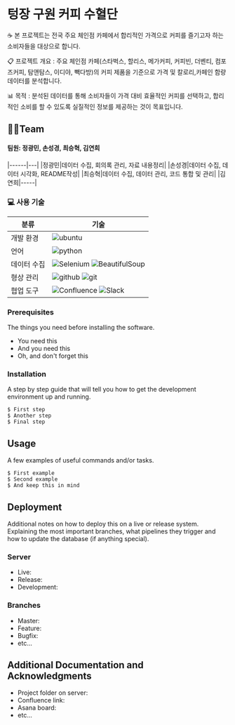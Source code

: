 # 텅장 구원 커피 수혈단
☕️ 본 프로젝트는 전국 주요 체인점 카페에서 합리적인 가격으로 커피를 즐기고자 하는 소비자들을 대상으로 합니다.

📋 프로젝트 개요 : 주요 체인점 카페(스타벅스, 할리스, 메가커피, 커피빈, 더벤티, 컴포즈커피, 탐앤탐스, 이디야, 빽다방)의 커피 제품을 기준으로 가격 및 칼로리,카페인 함량 데이터를 분석합니다.

📊 목적 : 분석된 데이터를 통해 소비자들이 가격 대비 효율적인 커피를 선택하고, 합리적인 소비를 할 수 있도록 실질적인 정보를 제공하는 것이 목표입니다.

## 👨👨Team
#### 팀원: 정광민, 손성경, 최승혁, 김연희
|------|---|
|정광민|데이터 수집, 회의록 관리, 자료 내용정리|
|손성경|데이터 수집, 데이터 시각화, README작성|
|최승혁|데이터 수집, 데이터 관리, 코드 통합 및 관리|
|김연희|-----|

### 💻 사용 기술
|분류|기술|
|------|---|
|개발 환경|![ubuntu](https://img.shields.io/badge/Ubuntu-E95420?style=for-the-badge&logo=ubuntu&logoColor=white)|
|언어|![python](	https://img.shields.io/badge/Python-3776AB?style=for-the-badge&logo=python&logoColor=white)|
|데이터 수집|<img src="https://img.shields.io/badge/Selenium-4CAF50?style=flat-square&logo=selenium&logoColor=white" alt="Selenium" /> <img src="https://img.shields.io/badge/BeautifulSoup-FFB300?style=flat-square&logo=beautifulsoup&logoColor=white" alt="BeautifulSoup" /> |
|형상 관리|![github](	https://img.shields.io/badge/GitHub-100000?style=for-the-badge&logo=github&logoColor=white) ![git](https://img.shields.io/badge/GIT-E44C30?style=for-the-badge&logo=git&logoColor=white)|
|협업 도구|<img src="https://img.shields.io/badge/Confluence-0052CC?style=flat-square&logo=confluence&logoColor=white" alt="Confluence" /> <img src="https://img.shields.io/badge/Slack-4A154B?style=flat-square&logo=slack&logoColor=white" alt="Slack" />|

### Prerequisites

The things you need before installing the software.

* You need this
* And you need this
* Oh, and don't forget this

### Installation

A step by step guide that will tell you how to get the development environment up and running.

```
$ First step
$ Another step
$ Final step
```

## Usage

A few examples of useful commands and/or tasks.

```
$ First example
$ Second example
$ And keep this in mind
```

## Deployment

Additional notes on how to deploy this on a live or release system. Explaining the most important branches, what pipelines they trigger and how to update the database (if anything special).

### Server

* Live:
* Release:
* Development:

### Branches

* Master:
* Feature:
* Bugfix:
* etc...

## Additional Documentation and Acknowledgments

* Project folder on server:
* Confluence link:
* Asana board:
* etc...







